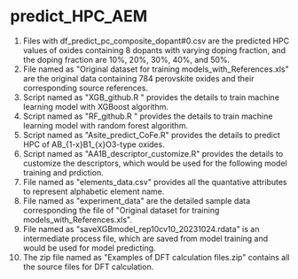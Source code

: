 # predict_HPC_AEM

1. Files with df_predict_pc_composite_dopant#0.csv are the predicted HPC values of oxides containing 8 dopants with varying doping fraction, and the doping fraction are 10%, 20%, 30%, 40%, and 50%.
2. File named as "Original dataset for training models_with_References.xls" are the original data containing 784 perovskite oxides and their corresponding source references.
3. Script named as "XGB_github.R " provides the details to train machine learning model with XGBoost algorithm.
4. Script named as "RF_github.R " provides the details to train machine learning model with random forest algorithm.
5. Script named as "Asite_predict_CoFe.R" provides the details to predict HPC of AB_{1-x}B1_{x}O3-type oxides.
6. Script named as "AA1B_descriptor_customize.R" provides the details to customize the descriptors, which would be used for the following model training and prdiction.
7. File named as "elements_data.csv" provides all the quantative attributes to represent alphabetic element name.  
8. File named as "experiment_data" are the detailed sample data corresponding the file of "Original dataset for training models_with_References.xls".
9. File named as "saveXGBmodel_rep10cv10_20231024.rdata" is an intermediate process file, which are saved from model training and would be used for model predicting.  
10. The zip file named as "Examples of DFT calculation files.zip" contains all the source files for DFT calculation.
   
